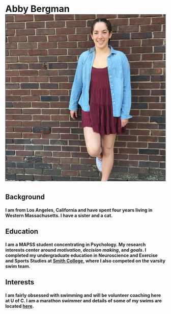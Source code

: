 # Abby Bergman ![image](ab.png)

## Background
#### I am from Los Angeles, California and have spent four years living in Western Massachusetts. I have a sister and a cat. 

## Education
#### I am a MAPSS student concentrating in **Psychology**. My research interests center around *motivation*, *decision making*, and *goals*. I completed my undergraduate education in **Neuroscience** and **Exercise and Sports Studies** at [Smith College](http://www.smith.edu), where I also competed on the varsity swim team. 

## Interests
#### I am fairly obsessed with swimming and will be volunteer coaching here at U of C. I am a marathon swimmer and details of some of my swims are located [here](http://abbybergman/com). 